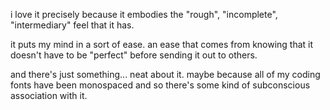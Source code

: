 i love it precisely because it embodies the "rough", "incomplete", "intermediary" feel that it has.

it puts my mind in a sort of ease. an ease that comes from knowing that it doesn't have to be "perfect" before sending it out to others.

and there's just something... neat about it. maybe because all of my coding fonts have been monospaced and so there's some kind of subconscious association with it.

